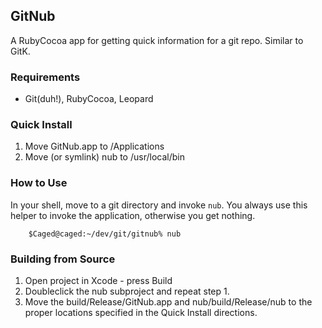 ## GitNub ## 
A RubyCocoa app for getting quick information for a git repo.  Similar to GitK.
 
### Requirements ###
* Git(duh!), RubyCocoa, Leopard


### Quick Install ### 
1. Move GitNub.app to /Applications
2. Move (or symlink) nub to /usr/local/bin



### How to Use ###
In your shell, move to a git directory and invoke `nub`.  You always use this 
helper to invoke the application, otherwise you get nothing.

		$Caged@caged:~/dev/git/gitnub% nub

		
### Building from Source ###
1. Open project in Xcode - press Build
2. Doubleclick the nub subproject and repeat step 1.
3. Move the build/Release/GitNub.app and nub/build/Release/nub to the proper locations 
   specified in the Quick Install directions.